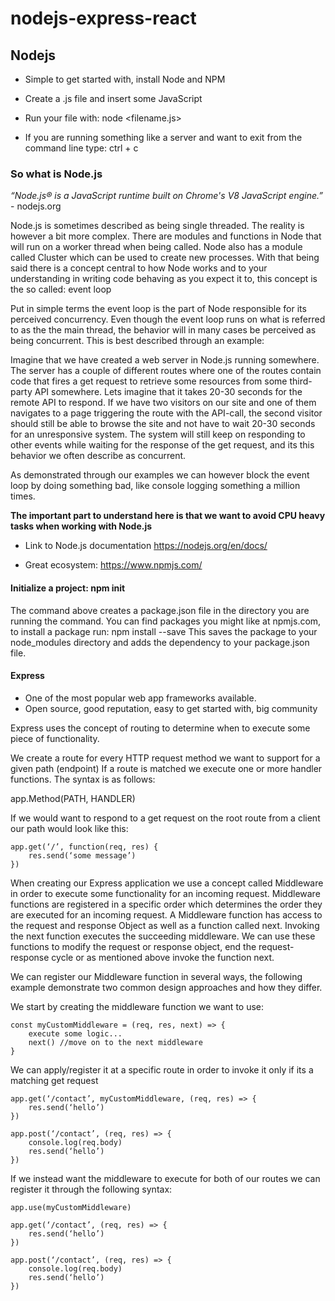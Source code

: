 # nodejs-express-react

## Nodejs

* Simple to get started with, install Node and NPM

* Create a .js file and insert some JavaScript

* Run your file with: node <filename.js>

* If you are running something like a server and want to exit from the command line type: ctrl + c

### So what is Node.js

*“Node.js® is a JavaScript runtime built on Chrome's V8 JavaScript engine.”* - nodejs.org

Node.js is sometimes described as being single threaded. The reality is however a bit more complex. There are modules and functions in Node that will run on a worker thread when being called. Node also has a module called Cluster which can be used to create new processes.
With that being said there is a concept central to how Node works and to your understanding in writing code behaving as you expect it to, this concept is the so called: event loop

Put in simple terms the event loop is the part of Node responsible for its perceived concurrency.
Even though the event loop runs on what is referred to as the the main thread, the behavior will in many cases be perceived as being concurrent. This is best described through an example:

Imagine that we have created a web server in Node.js  running somewhere. The server has a couple of different routes where one of the routes contain code that fires a get request to retrieve some resources from some third-party API somewhere. Lets imagine that it takes 20-30 seconds for the remote API to respond. 
If we have two visitors on our site and one of them navigates to a page triggering the route with the API-call, the second visitor should still be able to browse the site and not have to wait 20-30 seconds for an unresponsive system. 
The system will still keep on responding to other events while waiting for the response of the get request, and its this behavior we often describe as concurrent.  

As demonstrated through our examples we can however block the event loop by doing something bad, like console logging something a million times. 

**The important part to understand here is that we want to avoid CPU heavy tasks when working with Node.js**


* Link to Node.js documentation https://nodejs.org/en/docs/

* Great ecosystem: https://www.npmjs.com/

#### Initialize a project: npm init 

The command above creates a package.json file in the directory you are running the command.
You can find packages you might like at npmjs.com, to install a package run: 
npm install <package-name> --save
This saves the package to your node_modules directory and adds the dependency to your package.json file.

#### Express
* One of the most popular web app frameworks available.
* Open source, good reputation, easy to get started with, big community

Express uses the concept of routing to determine when to execute some piece of functionality. 

We create a route for every HTTP request method we want to support for a given path (endpoint)
If a route is matched we execute one or more handler functions.
The syntax is as follows: 

app.Method(PATH, HANDLER)

If we would want to respond to a get request on the root route from a client our path would look like this: 

```
app.get(‘/’, function(req, res) {
	res.send(‘some message’)
})
```

When creating our Express application we use a concept called Middleware in order to execute some functionality for an incoming request.
Middleware functions are registered in a specific order which determines the order they are executed for an incoming request. 
A Middleware function has access to the request and response Object as well as a function called next. Invoking the next function executes the succeeding middleware.
We can use these functions to modify the request or response object, end the request-response cycle or as mentioned above invoke the function next.

We can register our Middleware function in several ways, the following example demonstrate two common design approaches and how they differ. 

We start by creating the middleware function we want to use: 

```
const myCustomMiddleware = (req, res, next) => {
	execute some logic...
	next() //move on to the next middleware
}
```


We can apply/register it at a specific route in order to invoke it only if its a matching get request

```
app.get(‘/contact’, myCustomMiddleware, (req, res) => {
	res.send(‘hello’)
})
```

```
app.post(‘/contact’, (req, res) => {
	console.log(req.body)
	res.send(‘hello’)
})
```

If we instead want the middleware to execute for both of our routes we can register it through the following syntax: 

```
app.use(myCustomMiddleware)
```

```
app.get(‘/contact’, (req, res) => {
	res.send(‘hello’)
})
```
```
app.post(‘/contact’, (req, res) => {
	console.log(req.body)
	res.send(‘hello’)
})
```
